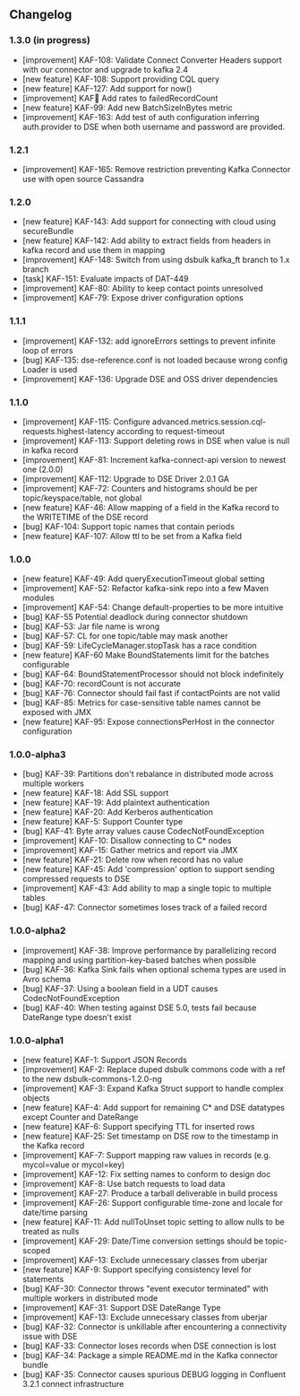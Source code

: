 ## Changelog

### 1.3.0 (in progress)

- [improvement] KAF-108: Validate Connect Converter Headers support with our connector and upgrade to kafka 2.4
- [new feature] KAF-108: Support providing CQL query
- [new feature] KAF-127: Add support for now()
- [improvement] KAF:100: Add rates to failedRecordCount
- [new feature] KAF-99: Add new BatchSizeInBytes metric
- [improvement] KAF-163: Add test of auth configuration inferring auth.provider to DSE when both username and password are provided.	

### 1.2.1
- [improvement] KAF-165: Remove restriction preventing Kafka Connector use with open source Cassandra

### 1.2.0
- [new feature] KAF-143: Add support for connecting with cloud using secureBundle
- [new feature] KAF-142: Add ability to extract fields from headers in kafka record and use them in mapping
- [improvement] KAF-148: Switch from using dsbulk kafka_ft branch to 1.x branch
- [task] KAF-151: Evaluate impacts of DAT-449
- [improvement] KAF-80: Ability to keep contact points unresolved
- [improvement] KAF-79: Expose driver configuration options

### 1.1.1
- [improvement] KAF-132: add ignoreErrors settings to prevent infinite loop of errors
- [bug] KAF-135: dse-reference.conf is not loaded because wrong config Loader is used
- [improvement] KAF-136: Upgrade DSE and OSS driver dependencies

### 1.1.0
- [improvement] KAF-115: Configure advanced.metrics.session.cql-requests.highest-latency according to request-timeout
- [improvement] KAF-113: Support deleting rows in DSE when value is null in kafka record
- [improvement] KAF-81: Increment kafka-connect-api version to newest one (2.0.0)
- [improvement] KAF-112: Upgrade to DSE Driver 2.0.1 GA
- [improvement] KAF-72: Counters and histograms should be per topic/keyspace/table, not global
- [new feature] KAF-46: Allow mapping of a field in the Kafka record to the WRITETIME of the DSE record
- [bug] KAF-104: Support topic names that contain periods
- [new feature] KAF-107: Allow ttl to be set from a Kafka field

### 1.0.0
- [new feature] KAF-49: Add queryExecutionTimeout global setting
- [improvement] KAF-52: Refactor kafka-sink repo into a few Maven modules
- [improvement] KAF-54: Change default-properties to be more intuitive
- [bug] KAF-55 Potential deadlock during connector shutdown
- [bug] KAF-53: Jar file name is wrong
- [bug] KAF-57: CL for one topic/table may mask another
- [bug] KAF-59: LifeCycleManager.stopTask has a race condition
- [new feature] KAF-60 Make BoundStatements limit for the batches configurable
- [bug] KAF-64: BoundStatementProcessor should not block indefinitely
- [bug] KAF-70: recordCount is not accurate
- [bug] KAF-76: Connector should fail fast if contactPoints are not valid
- [bug] KAF-85: Metrics for case-sensitive table names cannot be exposed with JMX
- [new feature] KAF-95: Expose connectionsPerHost in the connector configuration

### 1.0.0-alpha3
- [bug] KAF-39: Partitions don't rebalance in distributed mode across multiple workers
- [new feature] KAF-18: Add SSL support
- [new feature] KAF-19: Add plaintext authentication
- [new feature] KAF-20: Add Kerberos authentication
- [new feature] KAF-5: Support Counter type
- [bug] KAF-41: Byte array values cause CodecNotFoundException
- [improvement] KAF-10: Disallow connecting to C* nodes
- [improvement] KAF-15: Gather metrics and report via JMX
- [new feature] KAF-21: Delete row when record has no value
- [new feature] KAF-45: Add 'compression' option to support sending compressed requests to DSE
- [improvement] KAF-43: Add ability to map a single topic to multiple tables
- [bug] KAF-47: Connector sometimes loses track of a failed record

### 1.0.0-alpha2
- [improvement] KAF-38: Improve performance by parallelizing record mapping and using partition-key-based batches when possible
- [bug] KAF-36: Kafka Sink fails when optional schema types are used in Avro schema
- [bug] KAF-37: Using a boolean field in a UDT causes CodecNotFoundException
- [bug] KAF-40: When testing against DSE 5.0, tests fail because DateRange type doesn't exist

### 1.0.0-alpha1
- [new feature] KAF-1: Support JSON Records
- [improvement] KAF-2: Replace duped dsbulk commons code with a ref to the new dsbulk-commons-1.2.0-ng
- [improvement] KAF-3: Expand Kafka Struct support to handle complex objects
- [new feature] KAF-4: Add support for remaining C* and DSE datatypes except Counter and DateRange
- [new feature] KAF-6: Support specifying TTL for inserted rows
- [new feature] KAF-25: Set timestamp on DSE row to the timestamp in the Kafka record
- [improvement] KAF-7: Support mapping raw values in records (e.g. mycol=value or mycol=key)
- [improvement] KAF-12: Fix setting names to conform to design doc
- [improvement] KAF-8: Use batch requests to load data
- [improvement] KAF-27: Produce a tarball deliverable in build process
- [improvement] KAF-26: Support configurable time-zone and locale for date/time parsing
- [new feature] KAF-11: Add nullToUnset topic setting to allow nulls to be treated as nulls
- [improvement] KAF-29: Date/Time conversion settings should be topic-scoped
- [improvement] KAF-13: Exclude unnecessary classes from uberjar
- [new feature] KAF-9: Support specifying consistency level for statements
- [bug] KAF-30: Connector throws "event executor terminated" with multiple workers in distributed mode
- [improvement] KAF-31: Support DSE DateRange Type
- [improvement] KAF-13: Exclude unnecessary classes from uberjar
- [bug] KAF-32: Connector is unkillable after encountering a connectivity issue with DSE
- [bug] KAF-33: Connector loses records when DSE connection is lost
- [bug] KAF-34: Package a simple README.md in the Kafka connector bundle
- [bug] KAF-35: Connector causes spurious DEBUG logging in Confluent 3.2.1 connect infrastructure
